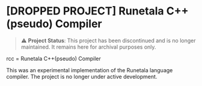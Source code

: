 # [DROPPED PROJECT] Runetala C++(pseudo) Compiler

> ⚠️ **Project Status**: This project has been discontinued and is no longer maintained. It remains here for archival purposes only.

rcc = Runetala C++(pseudo) Compiler

This was an experimental implementation of the Runetala language compiler. The project is no longer under active development.
